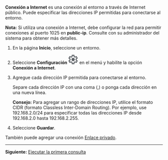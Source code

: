 **Conexión a Internet** es una conexión al entorno a través de Internet público. Puede especificar las direcciones IP permitidas para conectarse al entorno.

**Nota:** Si utiliza una conexión a Internet, debe configurar la red para permitir conexiones al puerto 1025 en **public-ip**. Consulte con su administrador del sistema para obtener más detalles.

1.  En la página **Inicio**, seleccione un entorno.

2.  Seleccione **Configuración** ![Settings icon](Images/gkz1722447366517.svg) en el menú y habilite la opción **Conexión a Internet**.

3.  Agregue cada dirección IP permitida para conectarse al entorno.

    Separe cada dirección IP con una coma (,) o ponga cada dirección en una nueva línea.

    **Consejo:** Para agregar un rango de direcciones IP, utilice el formato CIDR (formato Classless Inter-Domain Routing). Por ejemplo, use 192.168.2.0/24 para especificar todas las direcciones IP desde 192.168.2.0 hasta 192.168.2.255.

4.  Seleccione **Guardar**.

También puede agregar una conexión [Enlace privado](suh1721090175745.md).

------------------------------------------------------------------------

**Siguiente:** [Ejecutar la primera consulta](ahj1695153106508.md)
